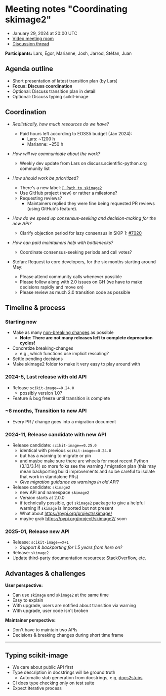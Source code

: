 # Meeting notes "Coordinating skimage2" 

- January 29, 2024 at 20:00 UTC
- [Video meeting room](https://meet.evolix.org/skimage-meeting)
- [Discussion thread](https://discuss.scientific-python.org/t/yet-another-pathway-towards-skimage-v2/859/6)

**Participants:** Lars, Egor, Marianne, Josh, Jarrod, Stéfan, Juan

## Agenda outline

- Short presentation of latest transition plan (by Lars)
- **Focus: Discuss coordination**
- Optional: Discuss transition plan in detail
- Optional: Discuss typing scikit-image

## Coordination

- *Realistically, how much resources do we have?*
  - Paid hours left according to EOSS5 budget (Jan 2024):
    - Lars: ~1200 h
    - Marianne: ~250 h

- *How will we communicate about the work?*
  - Weekly dev update from Lars on discuss.scientific-python.org community list

- *How should work be prioritized?*
  - There's a new label: [`🥾 Path to skimage2`](https://github.com/scikit-image/scikit-image/labels/%3Ahiking_boot%3A%20Path%20to%20skimage2)
  - Use GitHub project (new) or rather a milestone? 
  - Requesting reviews?
    - Maintainers replied they were fine being requested PR reviews (using GitHub's feature).

- *How do we speed up consensus-seeking and decision-making for the new API?*
  - Clarify objection period for lazy consensus in SKIP 1: [#7020](https://github.com/scikit-image/scikit-image/pull/7020)

- *How can paid maintainers help with bottlenecks?*
  - Coordinate consensus-seeking periods and call votes?

- Stéfan: Request to core developers, for the six months starting around May:
  - Please attend community calls whenever possible
  - Please follow along with 2.0 issues on GH (we have to make decisions rapidly and move on)
  - Please review as much 2.0 transition code as possible

## Timeline & process

### Starting now

- Make as many [non-breaking changes](https://github.com/scikit-image/scikit-image/wiki/API-changes-for-skimage2#proposed-api-changes-doable-ahead-of-skimage2) as possible
  - **Note: There are not many releases left to complete deprecation cycles!**
- Concretize breaking-changes
  - e.g., which functions use implicit rescaling?
- Settle pending decisions
- Make skimage2 folder to make it very easy to play around with

### 2024-5, Last release with old API

- Release `scikit-image==0.24.0`
  - possibly version 1.0?
- Feature & bug freeze until transition is complete

### ~6 months, Transition to new API

- Every PR / change goes into a migration document

### 2024-11, Release candidate with new API

- Release candidate: `scikit-image==0.25.0`
  - identical with previous `scikit-image==0.24.0`
  - but has a warning to migrate or pin
  - and maybe make sure there are wheels for most recent Python (3.13/3.14) so more folks see the warning / migration plan (this may mean backporting build improvements and so be careful to isolate that work in standalone PRs)
  - *Give migration guidance as warnings in old API?*
- Release candidate: `skimage2`
  - new API and namespace `skimage2`
  - Version starts at 2.0.0
  - if technically possible, get `skimage2` package to give a helpful warning if `skimage` is imported but not present
  - What about https://pypi.org/project/skimage/
  - maybe grab https://pypi.org/project/skimage2/ soon

### 2025-01, Release new API

- Release: `scikit-image==X+1`
  - *Support & backporting for 1.5 years from here on?*
- Release: `skimage2`
- Update third-party documentation resources: StackOverflow, etc.

## Advantages & challenges

**User perspective:**

- Can use `skimage` and `skimage2` at the same time 
- Easy to explain
- With upgrade, users are notified about transition via warning
- With upgrade, user code isn't broken

**Maintainer perspective:**

- Don't have to maintain two APIs
- Decisions & breaking changes during short time frame

---

## Typing scikit-image

- We care about public API first
- Type description in docstrings will be ground truth
  - Automatic stub generation from docstrings, e.g, [docs2stubs](https://github.com/gramster/docs2stubs)
- CI does type checking only on test suite
- Expect iterative process
